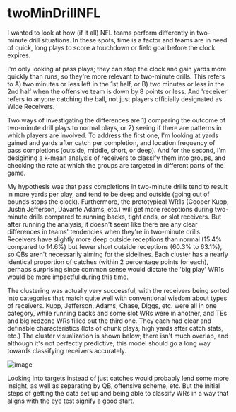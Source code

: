 # twoMinDrillNFL

I wanted to look at how (if it all) NFL teams perform differently in two-minute drill situations. In these spots, time is a factor and teams are in need of quick, long plays to score a touchdown or field goal before the clock expires. 

I'm only looking at pass plays; they can stop the clock and gain yards more quickly than runs, so they're more relevant to two-minute drills. This refers to A) two minutes or less left in the 1st half, or B) two minutes or less in the 2nd half when the offensive team is down by 8 points or less. And 'receiver' refers to anyone catching the ball, not just players officially designated as Wide Receivers.

Two ways of investigating the differences are 1) comparing the outcome of two-minute drill plays to normal plays, or 2) seeing if there are patterns in which players are involved. To address the first one, I'm looking at yards gained and yards after catch per completion, and location frequency of pass completions (outside, middle, short, or deep). And for the second, I'm desigining a k-mean analysis of receivers to classify them into groups, and checking the rate at which the groups are targeted in different parts of the game. 

My hypothesis was that pass completions in two-minute drills tend to result in more yards per play, and tend to be deep and outside (going out of bounds stops the clock). Furthermore, the prototypical WR1s (Cooper Kupp, Justin Jefferson, Davante Adams, etc.) will get more receptions during two-minute drills compared to running backs, tight ends, or slot receivers. But after running the analysis, it doesn't seem like there are any clear differences in teams' tendencies when they're in two-minute drills. Receivers have slightly more deep outside receptions than normal (15.4% compared to 14.6%) but fewer short outside receptions (60.3% to 63.1%), so QBs aren't necessarily aiming for the sidelines. Each cluster has a nearly identical proportion of catches (within 2 percentage points for each), perhaps surprising since common sense would dictate the 'big play' WR1s would be more impactful during this time.

The clustering was actually very successful, with the receivers being sorted into categories that match quite well with conventional wisdom about types of receivers. Kupp, Jefferson, Adams, Chase, Diggs, etc. were all in one category, while running backs and some slot WRs were in another, and TEs and big redzone WRs filled out the third one. They each had clear and definable characteristics (lots of chunk plays, high yards after catch stats, etc.) The cluster visualization is shown below; there isn't much overlap, and although it's not perfectly predictive, this model should go a long way towards classifying receivers accurately.

![image](https://user-images.githubusercontent.com/102569479/208360306-cb921dbe-6efc-4a8b-a062-68eb149efec6.png)

Looking into targets instead of just catches would probably lend some more insight, as well as separating by QB, offensive scheme, etc. But the initial steps of getting the data set up and being able to classify WRs in a way that aligns with the eye test signify a good start. 
